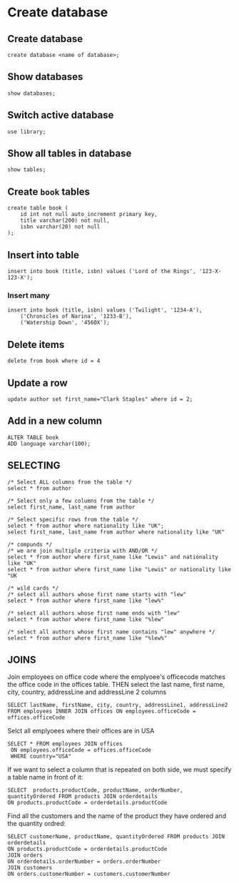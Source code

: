 # Create database

## Create database
```
create database <name of database>;
```

## Show databases
```
show databases;
```

## Switch active database
```
use library;
```

## Show all tables in database
```
show tables;
```

## Create `book` tables
```
create table book (
    id int not null auto_increment primary key,
    title varchar(200) not null,
    isbn varchar(20) not null
);
```

## Insert into table
```
insert into book (title, isbn) values ('Lord of the Rings', '123-X-123-X');
```

### Insert many
```
insert into book (title, isbn) values ('Twilight', '1234-A'),
    ('Chronicles of Narina', '1233-B'),
    ('Watership Down', '4560X');
```

## Delete items
```
delete from book where id = 4
```

## Update a row
```
update author set first_name="Clark Staples" where id = 2;
```

## Add in a new column
```
ALTER TABLE book
ADD language varchar(100);
```

## SELECTING
```
/* Select ALL columns from the table */
select * from author
```

```
/* Select only a few columns from the table */
select first_name, last_name from author
```

```
/* Select specific rows from the table */
select * from author where nationality like "UK";
select first_name, last_name from author where nationality like "UK"
```

```
/* compunds */
/* we are join multiple criteria with AND/OR */
select * from author where first_name like "Lewis" and nationality like "UK"
select * from author where first_name like "Lewis" or nationality like "UK
```
```
/* wild cards */
/* select all authors whose first name starts with "lew"
select * from author where first_name like "lew%"

/* select all authors whose first name ends with "lew"
select * from author where first_name like "%lew"

/* select all authors whose first name contains "lew" anywhere */
select * from author where first_name like "%lew%"
```
## JOINS

Join employees on office code where the emplyoee's officecode matches the office code in the offices table.
THEN select the last name, first name, city, country, addressLine and addressLine 2 columns
```
SELECT lastName, firstName, city, country, addressLine1, addressLine2 
FROM employees INNER JOIN offices ON employees.officeCode = offices.officeCode
```

Selct all emplyoees where their offices are in USA
```
SELECT * FROM employees JOIN offices
 ON employees.officeCode = offices.officeCode
 WHERE country="USA" 
```

If we want to select a column that is repeated on both side, we must specify a table name in front of it:
```
SELECT  products.productCode, productName, orderNumber, quantityOrdered FROM products JOIN orderdetails
ON products.productCode = orderdetails.productCode
```

Find all the customers and the name of the product they have ordered and the quantity ordred:
```
SELECT customerName, productName, quantityOrdered FROM products JOIN orderdetails
ON products.productCode = orderdetails.productCode
JOIN orders
ON orderdetails.orderNumber = orders.orderNumber
JOIN customers
ON orders.customerNumber = customers.customerNumber
```